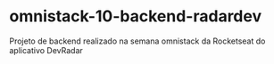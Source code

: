 # omnistack-10-backend-radardev
Projeto de backend realizado na semana omnistack da Rocketseat  do aplicativo DevRadar
